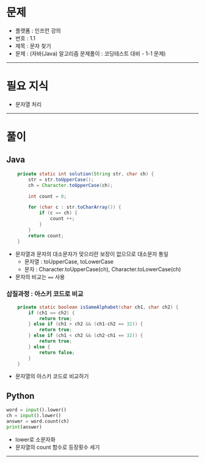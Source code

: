 # 문제
- 플랫폼 : 인프런 강의
- 번호 : 1.1
- 제목 : 문자 찾기
- 문제 : (자바(Java) 알고리즘 문제풀이 : 코딩테스트 대비 - 1-1 문제)

---

# 필요 지식
- 문자열 처리

---

# 풀이
## Java
```java
    private static int solution(String str, char ch) {
        str = str.toUpperCase();
        ch = Character.toUpperCase(ch);

        int count = 0;

        for (char c : str.toCharArray()) {
            if (c == ch) {
                count ++;
            }
        }
        return count;
    }
```
- 문자열과 문자의 대소문자가 맞으리란 보장이 없으므로 대소문자 통일
  - 문자열 : toUpperCase, toLowerCase
  - 문자 : Character.toUpperCase(ch), Character.toLowerCase(ch)
- 문자의 비교는 `==` 사용

### 삽질과정 : 아스키 코드로 비교
```java
    private static boolean isSameAlphabet(char ch1, char ch2) {
        if (ch1 == ch2) {
            return true;
        } else if (ch1 > ch2 && (ch1-ch2 == 32)) {
            return true;
        } else if (ch1 < ch2 && (ch2-ch1 == 32)) {
            return true;
        } else {
            return false;
        }
    }
```
- 문자열의 아스키 코드로 비교하기

## Python
```python
word = input().lower()
ch = input().lower()
answer = word.count(ch)
print(answer)
```
- lower로 소문자화
- 문자열의 count 함수로 등장횟수 세기

---
